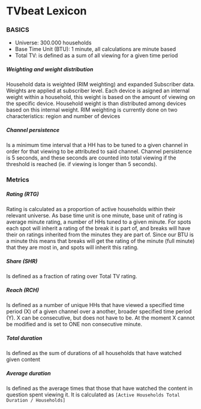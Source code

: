 # TVbeat Lexicon

### BASICS

+ Universe: 300.000 households
+ Base Time Unit (BTU): 1 minute, all calculations are minute based
+ Total TV: is defined as a sum of all viewing for a given time period

##### Weighting and weight distribution

Household data is weighted (RIM weighting) and expanded Subscriber data.
Weights are applied at subscriber level. Each device is asigned an internal
weight within a household, this weight is based on the amount of viewing
on the specific device. Household weight is than distributed among devices
based on this internal weight. RIM weighting is currently done on two
characteristics: region and number of devices

##### Channel persistence
Is a minimum time interval that a HH has to be tuned to a given channel in
order for that viewing to be attributed to said channel. Channel
persistence is 5 seconds, and these seconds are counted into total viewing
if the threshold is reached (ie. if viewing is longer than 5 seconds).

### Metrics

##### Rating (RTG)
Rating is calculated as a proportion of active households within their
relevant universe. As base time unit is one minute, base unit of rating is average minute
rating, a number of HHs tuned to a given minute. For spots each spot will
inherit a rating of the break it is part of, and breaks will have their on
ratings inherited from the minutes they are part of. Since our BTU is a
minute this means that breaks will get the rating of the minute (full
minute) that they are most in, and spots will inherit this rating.

##### Share (SHR)
Is defined as a fraction of rating over Total TV rating.

##### Reach (RCH)
Is defined as a number of unique HHs that have viewed a specified time
period (X) of a given channel over a another, broader specified time period
(Y). X can be consecutive, but does not have to be. At the moment X cannot
be modified and is set to ONE non consecutive minute.

##### Total duration
Is defined as the sum of durations of all households that have watched
given content

##### Average duration
Is defined as the average times that those that have watched the content in
question spent viewing it. It is calculated as `[Active Households Total
Duration / Households]`
